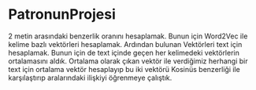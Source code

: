 # PatronunProjesi

2 metin arasındaki benzerlik oranını hesaplamak. 
Bunun için Word2Vec ile kelime bazlı vektörleri hesaplamak. Ardından bulunan Vektörleri text için hesaplamak. Bunun için de text içinde geçen her kelimedeki vektörlerin ortalamasını aldık. Ortalama olarak çıkan vektör ile verdiğimiz herhangi bir text için ortalama vektör hesaplayıp bu iki vektörü Kosinüs benzerliği ile karşılaştırıp aralarındaki ilişkiyi öğrenmeye çalıştık.
